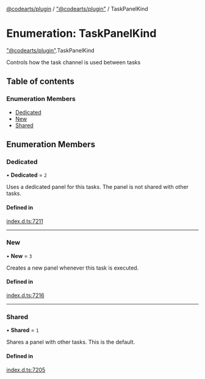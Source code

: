 [@codearts/plugin](../README.md) / ["@codearts/plugin"](../modules/_codearts_plugin_.md) / TaskPanelKind

# Enumeration: TaskPanelKind

["@codearts/plugin"](../modules/_codearts_plugin_.md).TaskPanelKind

Controls how the task channel is used between tasks

## Table of contents

### Enumeration Members

- [Dedicated](codearts_plugin_.TaskPanelKind.md#dedicated)
- [New](codearts_plugin_.TaskPanelKind.md#new)
- [Shared](codearts_plugin_.TaskPanelKind.md#shared)

## Enumeration Members

### Dedicated

• **Dedicated** = ``2``

Uses a dedicated panel for this tasks. The panel is not
shared with other tasks.

#### Defined in

[index.d.ts:7211](https://github.com/xyz-fish/cloudide-plugin-api/blob/9927cd6/index.d.ts#L7211)

___

### New

• **New** = ``3``

Creates a new panel whenever this task is executed.

#### Defined in

[index.d.ts:7216](https://github.com/xyz-fish/cloudide-plugin-api/blob/9927cd6/index.d.ts#L7216)

___

### Shared

• **Shared** = ``1``

Shares a panel with other tasks. This is the default.

#### Defined in

[index.d.ts:7205](https://github.com/xyz-fish/cloudide-plugin-api/blob/9927cd6/index.d.ts#L7205)
